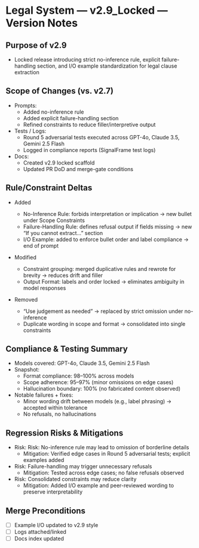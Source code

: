 # Legal System — v2.9_Locked — Version Notes

## Purpose of v2.9
- Locked release introducing strict no-inference rule, explicit failure-handling section, and I/O example standardization for legal clause extraction

## Scope of Changes (vs. v2.7)
- Prompts:
  - Added no-inference rule
  - Added explicit failure-handling section
  - Refined constraints to reduce filler/interpretive output
- Tests / Logs:
  - Round 5 adversarial tests executed across GPT-4o, Claude 3.5, Gemini 2.5 Flash
  - Logged in compliance reports (SignalFrame test logs)
- Docs:
  - Created v2.9 locked scaffold
  - Updated PR DoD and merge-gate conditions 

## Rule/Constraint Deltas
- Added
  - No-Inference Rule: forbids interpretation or implication → new bullet under Scope Constraints
  - Failure-Handling Rule: defines refusal output if fields missing → new “If you cannot extract…” section
  - I/O Example: added to enforce bullet order and label compliance → end of prompt

- Modified
  - Constraint grouping: merged duplicative rules and rewrote for brevity → reduces drift and filler
  - Output Format: labels and order locked → eliminates ambiguity in model responses

- Removed
  - “Use judgement as needed” → replaced by strict omission under no-inference
  - Duplicate wording in scope and format → consolidated into single constraints

## Compliance & Testing Summary
- Models covered: GPT-4o, Claude 3.5, Gemini 2.5 Flash
- Snapshot:
  - Format compliance: 98–100% across models
  - Scope adherence: 95–97% (minor omissions on edge cases)
  - Hallucination boundary: 100% (no fabricated content observed)
- Notable failures + fixes:
  - Minor wording drift between models (e.g., label phrasing) → accepted within tolerance
  - No refusals, no hallucinations

## Regression Risks & Mitigations
- Risk: Risk: No-inference rule may lead to omission of borderline details
  - Mitigation: Verified edge cases in Round 5 adversarial tests; explicit examples added
- Risk: Failure-handling may trigger unnecessary refusals
  - Mitigation: Tested across edge cases; no false refusals observed
- Risk: Consolidated constraints may reduce clarity
  - Mitigation: Added I/O example and peer-reviewed wording to preserve interpretability

## Merge Preconditions
- [ ] Example I/O updated to v2.9 style
- [ ] Logs attached/linked
- [ ] Docs index updated
